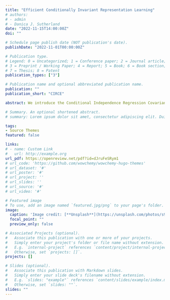 ```yaml
---
title: "Efficient Conditionally Invariant Representation Learning"
# authors:
# - admin
# - Danica J. Sutherland
date: "2022-11-15T14:00:00Z"
doi: ""

# Schedule page publish date (NOT publication's date).
publishDate: "2022-11-01T00:00:00Z"

# Publication type.
# Legend: 0 = Uncategorized; 1 = Conference paper; 2 = Journal article;
# 3 = Preprint / Working Paper; 4 = Report; 5 = Book; 6 = Book section;
# 7 = Thesis; 8 = Patent
publication_types: ["3"]

# Publication name and optional abbreviated publication name.
publication: ""
publication_short: "CIRCE"

abstract: We introduce the Conditional Independence Regression CovariancE(CIRCE), a measure of conditional independence for multivariate continuous-valued variables. CIRCE applies as a regularizer in settings where we wish to learn neural features φ(X) of data X to estimate a target Y , while being conditionally independent of a distractor Z given Y . Both Z and Y are assumed to be continuous-valued but relatively low dimensional, whereas X and its features may be complex and high dimensional. Relevant settings include domain-invariant learning, fairness, and causal learning. The procedure requires just a single ridge regression from Y to kernelized features of Z, which can be done in advance. It is then only necessary to enforce independence of φ(X) from residuals of this regression, which is possible with attractive estimation properties and consistency guarantees. By contrast, earlier measures of conditional feature dependence require multiple regressions for each step of feature learning, resulting in more severe bias and variance, and greater computational cost. When sufficiently rich features are used, we establish that CIRCE is zero if and only if φ(X) ⊥⊥ Z | Y . In experiments we show superior performance to previous methods on challenging benchmarks, including learning conditionally invariant image features.

# Summary. An optional shortened abstract.
# summary: Lorem ipsum dolor sit amet, consectetur adipiscing elit. Duis posuere tellus ac convallis placerat. Proin tincidunt magna sed ex sollicitudin condimentum.

tags:
- Source Themes
featured: false

links:
# - name: Custom Link
#   url: http://example.org
url_pdf: https://openreview.net/pdf?id=dJruFeSRym1
# url_code: 'https://github.com/wowchemy/wowchemy-hugo-themes'
# url_dataset: '#'
# url_poster: '#'
# url_project: ''
# url_slides: ''
# url_source: '#'
# url_video: '#'

# Featured image
# To use, add an image named `featured.jpg/png` to your page's folder. 
image:
  caption: 'Image credit: [**Unsplash**](https://unsplash.com/photos/s9CC2SKySJM)'
  focal_point: ""
  preview_only: false

# Associated Projects (optional).
#   Associate this publication with one or more of your projects.
#   Simply enter your project's folder or file name without extension.
#   E.g. `internal-project` references `content/project/internal-project/index.md`.
#   Otherwise, set `projects: []`.
projects: []

# Slides (optional).
#   Associate this publication with Markdown slides.
#   Simply enter your slide deck's filename without extension.
#   E.g. `slides: "example"` references `content/slides/example/index.md`.
#   Otherwise, set `slides: ""`.
slides: ""
---
```


